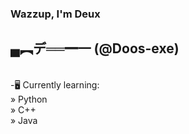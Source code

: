 ### Wazzup, I'm Deux 
## ▄︻デ══━一  (@Doos-exe)

<br> -🖥️ Currently learning:
<br> » Python
<br>  » C++
<br>  » Java


